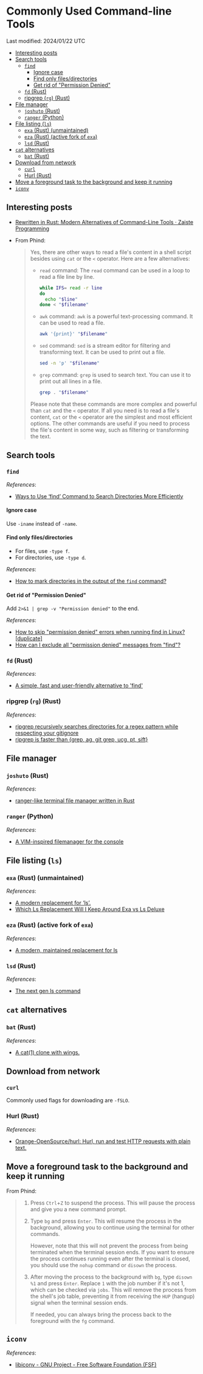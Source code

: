 # Commonly Used Command-line Tools

Last modified: 2024/01/22 UTC

- [Interesting posts](#interesting-posts)
- [Search tools](#search-tools)
  - [`find`](#find)
    - [Ignore case](#ignore-case)
    - [Find only files/directories](#find-only-filesdirectories)
    - [Get rid of "Permission Denied"](#get-rid-of-permission-denied)
  - [`fd` (Rust)](#fd-rust)
  - [ripgrep (`rg`) (Rust)](#ripgrep-rg-rust)
- [File manager](#file-manager)
  - [`joshuto` (Rust)](#joshuto-rust)
  - [`ranger` (Python)](#ranger-python)
- [File listing (`ls`)](#file-listing-ls)
  - [`exa` (Rust) (unmaintained)](#exa-rust-unmaintained)
  - [`eza` (Rust) (active fork of `exa`)](#eza-rust-active-fork-of-exa)
  - [`lsd` (Rust)](#lsd-rust)
- [`cat` alternatives](#cat-alternatives)
  - [`bat` (Rust)](#bat-rust)
- [Download from network](#download-from-network)
  - [`curl`](#curl)
  - [Hurl (Rust)](#hurl-rust)
- [Move a foreground task to the background and keep it running](#move-a-foreground-task-to-the-background-and-keep-it-running)
- [`iconv`](#iconv)

## Interesting posts

- [Rewritten in Rust: Modern Alternatives of Command-Line Tools · Zaiste Programming](https://zaiste.net/posts/shell-commands-rust/)
- From Phind:

  > Yes, there are other ways to read a file's content in a shell script besides using `cat` or the `<` operator. Here are a few alternatives:
  >
  > - `read` command: The `read` command can be used in a loop to read a file line by line.
  >
  >   ```bash
  >   while IFS= read -r line
  >   do
  >     echo "$line"
  >   done < "$filename"
  >   ```
  >
  > - `awk` command: `awk` is a powerful text-processing command. It can be used to read a file.
  >
  >   ```bash
  >   awk '{print}' "$filename"
  >   ```
  >
  > - `sed` command: `sed` is a stream editor for filtering and transforming text. It can be used to print out a file.
  >
  >   ```bash
  >   sed -n 'p' "$filename"
  >   ```
  >
  > - `grep` command: `grep` is used to search text. You can use it to print out all lines in a file.
  >
  >   ```bash
  >   grep . "$filename"
  >   ```
  >
  > Please note that these commands are more complex and powerful than `cat` and the `<` operator. If all you need is to read a file's content, `cat` or the `<` operator are the simplest and most efficient options. The other commands are useful if you need to process the file's content in some way, such as filtering or transforming the text.

## Search tools

### `find`

*References*:

- [Ways to Use ‘find’ Command to Search Directories More Efficiently](https://www.tecmint.com/find-directory-in-linux/)

#### Ignore case

Use `-iname` instead of `-name`.

#### Find only files/directories

- For files, use `-type f`.
- For directories, use `-type d`.

*References*:

- [How to mark directories in the output of the `find` command?](https://unix.stackexchange.com/questions/652076/how-to-mark-directories-in-the-output-of-the-find-command)

#### Get rid of "Permission Denied"

Add `2>&1 | grep -v "Permission denied"` to the end.

*References*:

- [How to skip "permission denied" errors when running find in Linux? \[duplicate\]](https://unix.stackexchange.com/questions/42841/how-to-skip-permission-denied-errors-when-running-find-in-linux)
- [How can I exclude all "permission denied" messages from "find"?](https://stackoverflow.com/questions/762348/how-can-i-exclude-all-permission-denied-messages-from-find)

### `fd` (Rust)

*References*:

- [A simple, fast and user-friendly alternative to 'find'](https://github.com/sharkdp/fd)

### ripgrep (`rg`) (Rust)

*References*:

- [ripgrep recursively searches directories for a regex pattern while respecting your gitignore](https://github.com/BurntSushi/ripgrep)
- [ripgrep is faster than {grep, ag, git grep, ucg, pt, sift}](https://blog.burntsushi.net/ripgrep/)

## File manager

### `joshuto` (Rust)

*References*:

- [ranger-like terminal file manager written in Rust](https://github.com/kamiyaa/joshuto)

### `ranger` (Python)

*References*:

- [A VIM-inspired filemanager for the console](https://github.com/ranger/ranger)

## File listing (`ls`)

### `exa` (Rust) (unmaintained)

*References*:

- [A modern replacement for ‘ls’.](https://github.com/ogham/exa)
- [Which Ls Replacement Will I Keep Around Exa vs Ls Deluxe](https://www.youtube.com/watch?v=PDu1e6S_gWw)

### `eza` (Rust) (active fork of `exa`)

*References*:

- [A modern, maintained replacement for ls](https://github.com/eza-community/eza)

### `lsd` (Rust)

*References*:

- [The next gen ls command](https://github.com/lsd-rs/lsd)

## `cat` alternatives

### `bat` (Rust)

*References*:

- [A cat(1) clone with wings.](https://github.com/sharkdp/bat)

## Download from network

### `curl`

Commonly used flags for downloading are `-fSLO`.

### Hurl (Rust)

*References*:

- [Orange-OpenSource/hurl: Hurl, run and test HTTP requests with plain text.](https://github.com/Orange-OpenSource/hurl)

## Move a foreground task to the background and keep it running

From Phind:

> 1. Press `Ctrl`+`Z` to suspend the process. This will pause the process and give you a new command prompt.
> 2. Type `bg` and press `Enter`. This will resume the process in the background, allowing you to continue using the terminal for other commands.
>
>    However, note that this will not prevent the process from being terminated when the terminal session ends. If you want to ensure the process continues running even after the terminal is closed, you should use the `nohup` command or `disown` the process.
>
> 3. After moving the process to the background with `bg`, type `disown %1` and press `Enter`. Replace `1` with the job number if it's not 1, which can be checked via `jobs`. This will remove the process from the shell's job table, preventing it from receiving the `HUP` (hangup) signal when the terminal session ends.
>
>    If needed, you can always bring the process back to the foreground with the `fg` command.

## `iconv`

*References*:

- [libiconv - GNU Project - Free Software Foundation (FSF)](https://www.gnu.org/software/libiconv/)

